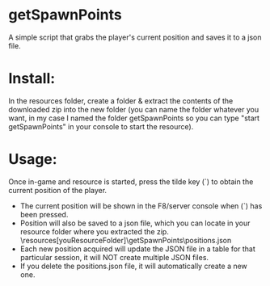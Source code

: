 # getSpawnPoints

A simple script that grabs the player's current position and saves it to a json file.

# Install:

In the resources folder, create a folder & extract the contents of the downloaded zip into the new folder (you can name the folder whatever you want, in my case I named the folder getSpawnPoints so you can type "start getSpawnPoints" in your console to start the resource).

# Usage:

Once in-game and resource is started, press the tilde key (`) to obtain the current position of the player.

- The current position will be shown in the F8/server console when (`) has been pressed.
- Position will also be saved to a json file, which you can locate in your resource folder where you extracted the zip. \resources\[youResourceFolder]\getSpawnPoints\positions.json
- Each new position acquired will update the JSON file in a table for that particular session, it will NOT create multiple JSON files.
- If you delete the positions.json file, it will automatically create a new one.
